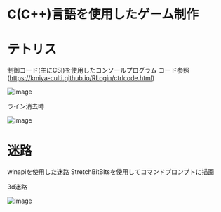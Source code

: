 # C(C++)言語を使用したゲーム制作

# テトリス
制御コード(主にCSI)を使用したコンソールプログラム
コード参照(https://kmiya-culti.github.io/RLogin/ctrlcode.html)

![image](https://github.com/user-attachments/assets/dabadd34-5fe4-406c-9a11-2fb29101962e)

ライン消去時

![image](https://github.com/user-attachments/assets/9ef3db27-14b4-4099-bddd-7ff1a5de4b0e)

# 迷路
winapiを使用した迷路
StretchBitBltsを使用してコマンドプロンプトに描画

3d迷路

![image](https://github.com/user-attachments/assets/b8fee536-6aa0-4922-8375-f7724bdb88b3)
